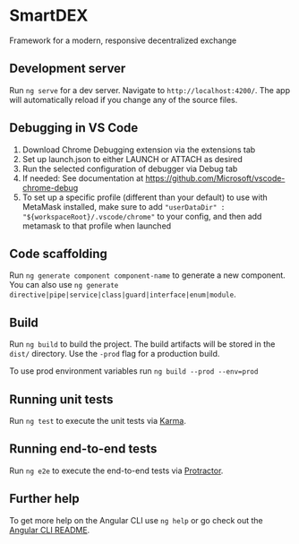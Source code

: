 # SmartDEX

Framework for a modern, responsive decentralized exchange

## Development server

Run `ng serve` for a dev server. Navigate to `http://localhost:4200/`. The app will automatically reload if you change any of the source files.


## Debugging in VS Code 

1. Download Chrome Debugging extension via the extensions tab
2. Set up launch.json to either LAUNCH or ATTACH as desired
3. Run the selected configuration of debugger via Debug tab
4. If needed: See documentation at https://github.com/Microsoft/vscode-chrome-debug
5. To set up a specific profile (different than your default) to use with MetaMask installed, make sure to add `"userDataDir" : "${workspaceRoot}/.vscode/chrome"` to your config, and then add metamask to that profile when launched

## Code scaffolding

Run `ng generate component component-name` to generate a new component. You can also use `ng generate directive|pipe|service|class|guard|interface|enum|module`.

## Build

Run `ng build` to build the project. The build artifacts will be stored in the `dist/` directory. Use the `-prod` flag for a production build.

To use prod environment variables run `ng build --prod --env=prod`

## Running unit tests

Run `ng test` to execute the unit tests via [Karma](https://karma-runner.github.io).

## Running end-to-end tests

Run `ng e2e` to execute the end-to-end tests via [Protractor](http://www.protractortest.org/).

## Further help

To get more help on the Angular CLI use `ng help` or go check out the [Angular CLI README](https://github.com/angular/angular-cli/blob/master/README.md).
